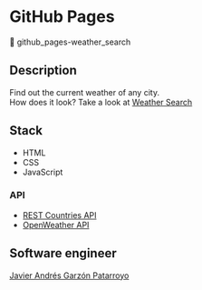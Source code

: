 # GitHub Pages
:open_file_folder: github_pages-weather_search

## Description
Find out the current weather of any city.  
How does it look? Take a look at [Weather Search](https://javierandresgp.github.io/github_pages-weather_search/)

## Stack
* HTML
* CSS
* JavaScript
### API
* [REST Countries API](https://restcountries.eu/)
* [OpenWeather API](https://openweathermap.org/)

## Software engineer
[Javier Andrés Garzón Patarroyo](https://www.javierandresgp.com)
